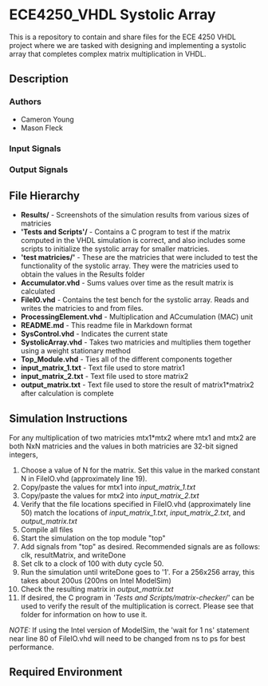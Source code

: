 
# ECE4250_VHDL Systolic Array
This is a repository to contain and share files for the ECE 4250 VHDL project where we are tasked with designing and implementing a systolic array that completes complex matrix multiplication in VHDL.

## Description
### Authors
- Cameron Young
- Mason Fleck

### Input Signals

### Output Signals


## File Hierarchy
- **Results/** - Screenshots of the simulation results from various sizes of matricies
- **'Tests and Scripts'/** - Contains a C program to test if the matrix computed in the VHDL simulation is correct, and also includes some scripts to initialize the systolic array for smaller matricies.
- **'test matricies/'** - These are the matricies that were included to test the functionality of the systolic array. They were the matricies used to obtain the values in the Results folder
- **Accumulator.vhd** -  Sums values over time as the result matrix is calculated
- **FileIO.vhd** - Contains the test bench for the systolic array. Reads and writes the matricies to and from files.
- **ProcessingElement.vhd** - Multiplication and ACcumulation (MAC) unit
- **README.md** - This readme file in Markdown format
- **SysControl.vhd** - Indicates the current state
- **SystolicArray.vhd** - Takes two matricies and multiplies them together using a weight stationary method
- **Top_Module.vhd** - Ties all of the different components together
- **input_matrix_1.txt** - Text file used to store matrix1
- **input_matrix_2.txt** - Text file used to store matrix2
- **output_matrix.txt** - Text file used to store the result of matrix1*matrix2 after calculation is complete

## Simulation Instructions
For any multiplication of two matricies mtx1*mtx2 where mtx1 and mtx2 are both NxN matricies and the values in both matricies are 32-bit signed integers,
1. Choose a value of N for the matrix. Set this value in the marked constant N in FileIO.vhd (approximately line 19).
2. Copy/paste the values for mtx1 into *input_matrix_1.txt*
3. Copy/paste the values for mtx2 into *input_matrix_2.txt*
4. Verify that the file locations specified in FileIO.vhd (approximately line 50) match the locations of *input_matrix_1.txt*, *input_matrix_2.txt*, and *output_matrix.txt*
5.  Compile all files
6. Start the simulation on the top module "top"
7. Add signals from "top" as desired. Recommended signals are as follows: clk, resultMatrix, and writeDone
8. Set clk to a clock of 100 with duty cycle 50.
9. Run the simulation until writeDone goes to '1'. For a 256x256 array, this takes about 200us (200ns on Intel ModelSim)
10. Check the resulting matrix in *output_matrix.txt*
11. If desired, the C program in *'Tests and Scripts/matrix-checker/'* can be used to verify the result of the multiplication is correct. Please see that folder for information on how to use it.

*NOTE:* If using the Intel version of ModelSim, the 'wait for 1 ns' statement near line 80 of FileIO.vhd will need to be changed from ns to ps for best performance.


## Required Environment
